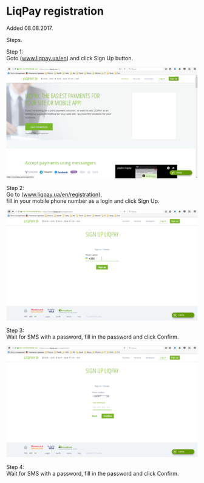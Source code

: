 # LiqPay registration

Added 08.08.2017.

Steps.

Step 1:  
Goto (www.liqpay.ua/en) and click Sign Up button.

![image001](https://raw.githubusercontent.com/bNesisDeveloper/bNesis/master/Docs/Services/LiqPay/image001.png)

Step 2:  
Go to (www.liqpay.ua/en/registration),  
fill in your mobile phone number as a login and click Sign Up.

![image002](https://raw.githubusercontent.com/bNesisDeveloper/bNesis/master/Docs/Services/LiqPay/image002.png)

Step 3:  
Wait for SMS with a password, fill in the password and click Confirm.

![image003](https://raw.githubusercontent.com/bNesisDeveloper/bNesis/master/Docs/Services/LiqPay/image003.png)

Step 4:  
Wait for SMS with a password, fill in the password and click Confirm.
